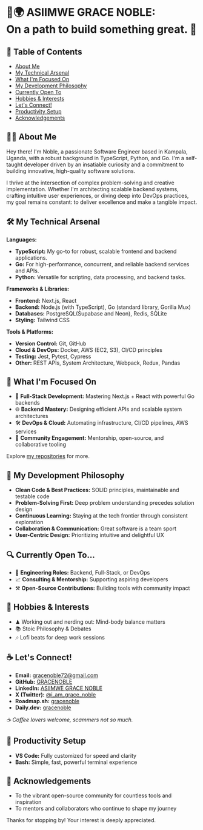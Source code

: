 # 👋🌍 ASIIMWE GRACE NOBLE:<br/> On a path to build something great. 🚀

## 🎯 Table of Contents

* [About Me](#-about-me)
* [My Technical Arsenal](#-my-technical-arsenal)
* [What I'm Focused On](#-what-im-focused-on)
* [My Development Philosophy](#-my-development-philosophy)
* [Currently Open To](#-currently-open-to)
* [Hobbies & Interests](#-hobbies--interests)
* [Let's Connect!](#-lets-connect)
* [Productivity Setup](#-productivity-setup)
* [Acknowledgements](#-acknowledgements)

## 👨‍💻 About Me

Hey there! I'm Noble, a passionate Software Engineer based in Kampala, Uganda, with a robust background in TypeScript, Python, and Go. I'm a self-taught developer driven by an insatiable curiosity and a commitment to building innovative, high-quality software solutions.

I thrive at the intersection of complex problem-solving and creative implementation. Whether I'm architecting scalable backend systems, crafting intuitive user experiences, or diving deep into DevOps practices, my goal remains constant: to deliver excellence and make a tangible impact.

## 🛠️ My Technical Arsenal

**Languages:**

* **TypeScript:** My go-to for robust, scalable frontend and backend applications.
* **Go:** For high-performance, concurrent, and reliable backend services and APIs.
* **Python:** Versatile for scripting, data processing, and backend tasks.

**Frameworks & Libraries:**

* **Frontend:** Next.js, React
* **Backend:** Node.js (with TypeScript), Go (standard library, Gorilla Mux)
* **Databases:** PostgreSQL(Supabase and Neon), Redis, SQLite
* **Styling:** Tailwind CSS

**Tools & Platforms:**

* **Version Control:** Git, GitHub
* **Cloud & DevOps:** Docker, AWS (EC2, S3), CI/CD principles
* **Testing:** Jest, Pytest, Cypress
* **Other:** REST APIs, System Architecture, Webpack, Redux, Pandas

## 🎯 What I'm Focused On

* 🚀 **Full-Stack Development:** Mastering Next.js + React with powerful Go backends
* 🌐 **Backend Mastery:** Designing efficient APIs and scalable system architectures
* 🛠️ **DevOps & Cloud:** Automating infrastructure, CI/CD pipelines, AWS services
* 👥 **Community Engagement:** Mentorship, open-source, and collaborative tooling

Explore [my repositories](https://github.com/GRACENOBLE) for more.

## 🧠 My Development Philosophy

* **Clean Code & Best Practices:** SOLID principles, maintainable and testable code
* **Problem-Solving First:** Deep problem understanding precedes solution design
* **Continuous Learning:** Staying at the tech frontier through consistent exploration
* **Collaboration & Communication:** Great software is a team sport
* **User-Centric Design:** Prioritizing intuitive and delightful UX

## 🔍 Currently Open To...

* 🚀 **Engineering Roles:** Backend, Full-Stack, or DevOps
* 📈 **Consulting & Mentorship:** Supporting aspiring developers
* ⚒️ **Open-Source Contributions:** Building tools with community impact

## 🎲 Hobbies & Interests

* ♟ Working out and nerding out: Mind-body balance matters
* 📚 Stoic Philosophy & Debates
* 🎶 Lofi beats for deep work sessions

## ☕ Let's Connect!

* **Email:** [gracenoble72@gmail.com](mailto:gracenoble72@gmail.com)
* **GitHub:** [GRACENOBLE](https://github.com/GRACENOBLE)
* **LinkedIn:** [ASIIMWE GRACE NOBLE](https://www.linkedin.com/in/asiimwe-grace-noble)
* **X (Twitter):** [@i\_am\_grace\_noble](https://twitter.com/i_am_grace_noble)
* **Roadmap.sh:** [gracenoble](https://roadmap.sh/gracenoble)
* **Daily.dev:** [gracenoble](https://app.daily.dev/gracenoble)

*☕ Coffee lovers welcome, scammers not so much.*

## 🎨 Productivity Setup

* **VS Code:** Fully customized for speed and clarity
* **Bash:** Simple, fast, powerful terminal experience

## 🙏 Acknowledgements

* To the vibrant open-source community for countless tools and inspiration
* To mentors and collaborators who continue to shape my journey

Thanks for stopping by! Your interest is deeply appreciated.
